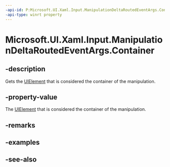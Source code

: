 ```yaml
---
-api-id: P:Microsoft.UI.Xaml.Input.ManipulationDeltaRoutedEventArgs.Container
-api-type: winrt property
---
```


<!-- Property syntax
public Microsoft.UI.Xaml.UIElement Container { get; }
-->

# Microsoft.UI.Xaml.Input.ManipulationDeltaRoutedEventArgs.Container

## -description
Gets the [UIElement](../microsoft.ui.xaml/uielement.md) that is considered the container of the manipulation.

## -property-value
The [UIElement](../microsoft.ui.xaml/uielement.md) that is considered the container of the manipulation.
## -remarks
<!--Container is a concept in the Directmanipulation API that I do not yet understand. Needs more research.-->

## -examples

## -see-also
